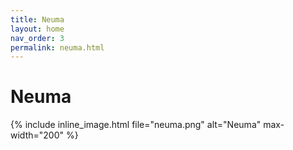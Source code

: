 ```yaml
---
title: Neuma
layout: home
nav_order: 3
permalink: neuma.html
---
```


# Neuma

{% include inline_image.html
file="neuma.png" alt="Neuma" max-width="200" %} 